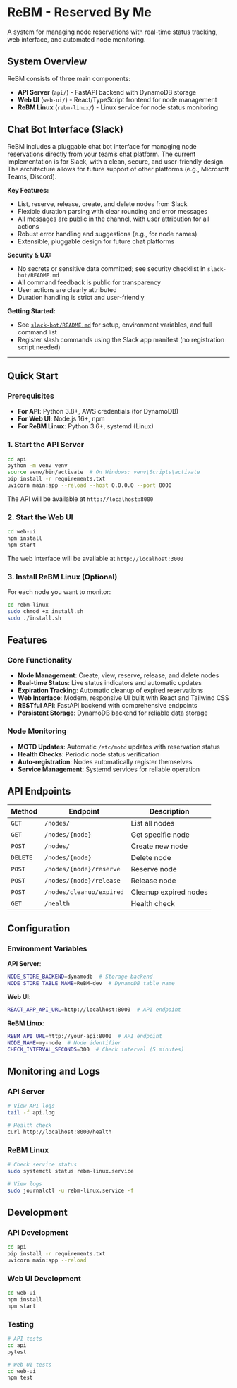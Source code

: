 # ReBM - Reserved By Me

A system for managing node reservations with real-time status tracking, web interface, and automated node monitoring.

## System Overview

ReBM consists of three main components:

- **API Server** (`api/`) - FastAPI backend with DynamoDB storage
- **Web UI** (`web-ui/`) - React/TypeScript frontend for node management
- **ReBM Linux** (`rebm-linux/`) - Linux service for node status monitoring

## Chat Bot Interface (Slack)

ReBM includes a pluggable chat bot interface for managing node reservations directly from your team’s chat platform. The current implementation is for Slack, with a clean, secure, and user-friendly design. The architecture allows for future support of other platforms (e.g., Microsoft Teams, Discord).

**Key Features:**
- List, reserve, release, create, and delete nodes from Slack
- Flexible duration parsing with clear rounding and error messages
- All messages are public in the channel, with user attribution for all actions
- Robust error handling and suggestions (e.g., for node names)
- Extensible, pluggable design for future chat platforms

**Security & UX:**
- No secrets or sensitive data committed; see security checklist in `slack-bot/README.md`
- All command feedback is public for transparency
- User actions are clearly attributed
- Duration handling is strict and user-friendly

**Getting Started:**
- See [`slack-bot/README.md`](slack-bot/README.md) for setup, environment variables, and full command list
- Register slash commands using the Slack app manifest (no registration script needed)

---

## Quick Start

### Prerequisites

- **For API**: Python 3.8+, AWS credentials (for DynamoDB)
- **For Web UI**: Node.js 16+, npm
- **For ReBM Linux**: Python 3.6+, systemd (Linux)

### 1. Start the API Server

```bash
cd api
python -m venv venv
source venv/bin/activate  # On Windows: venv\Scripts\activate
pip install -r requirements.txt
uvicorn main:app --reload --host 0.0.0.0 --port 8000
```

The API will be available at `http://localhost:8000`

### 2. Start the Web UI

```bash
cd web-ui
npm install
npm start
```

The web interface will be available at `http://localhost:3000`

### 3. Install ReBM Linux (Optional)

For each node you want to monitor:

```bash
cd rebm-linux
sudo chmod +x install.sh
sudo ./install.sh
```

## Features

### Core Functionality
- **Node Management**: Create, view, reserve, release, and delete nodes
- **Real-time Status**: Live status indicators and automatic updates
- **Expiration Tracking**: Automatic cleanup of expired reservations
- **Web Interface**: Modern, responsive UI built with React and Tailwind CSS
- **RESTful API**: FastAPI backend with comprehensive endpoints
- **Persistent Storage**: DynamoDB backend for reliable data storage

### Node Monitoring
- **MOTD Updates**: Automatic `/etc/motd` updates with reservation status
- **Health Checks**: Periodic node status verification
- **Auto-registration**: Nodes automatically register themselves
- **Service Management**: Systemd services for reliable operation

## API Endpoints

| Method | Endpoint | Description |
|--------|----------|-------------|
| `GET` | `/nodes/` | List all nodes |
| `GET` | `/nodes/{node}` | Get specific node |
| `POST` | `/nodes/` | Create new node |
| `DELETE` | `/nodes/{node}` | Delete node |
| `POST` | `/nodes/{node}/reserve` | Reserve node |
| `POST` | `/nodes/{node}/release` | Release node |
| `POST` | `/nodes/cleanup/expired` | Cleanup expired nodes |
| `GET` | `/health` | Health check |

## Configuration

### Environment Variables

**API Server**:
```bash
NODE_STORE_BACKEND=dynamodb  # Storage backend
NODE_STORE_TABLE_NAME=ReBM-dev  # DynamoDB table name
```

**Web UI**:
```bash
REACT_APP_API_URL=http://localhost:8000  # API endpoint
```

**ReBM Linux**:
```bash
REBM_API_URL=http://your-api:8000  # API endpoint
NODE_NAME=my-node  # Node identifier
CHECK_INTERVAL_SECONDS=300  # Check interval (5 minutes)
```

## Monitoring and Logs

### API Server
```bash
# View API logs
tail -f api.log

# Health check
curl http://localhost:8000/health
```

### ReBM Linux
```bash
# Check service status
sudo systemctl status rebm-linux.service

# View logs
sudo journalctl -u rebm-linux.service -f
```

## Development

### API Development
```bash
cd api
pip install -r requirements.txt
uvicorn main:app --reload
```

### Web UI Development
```bash
cd web-ui
npm install
npm start
```

### Testing
```bash
# API tests
cd api
pytest

# Web UI tests
cd web-ui
npm test
```
